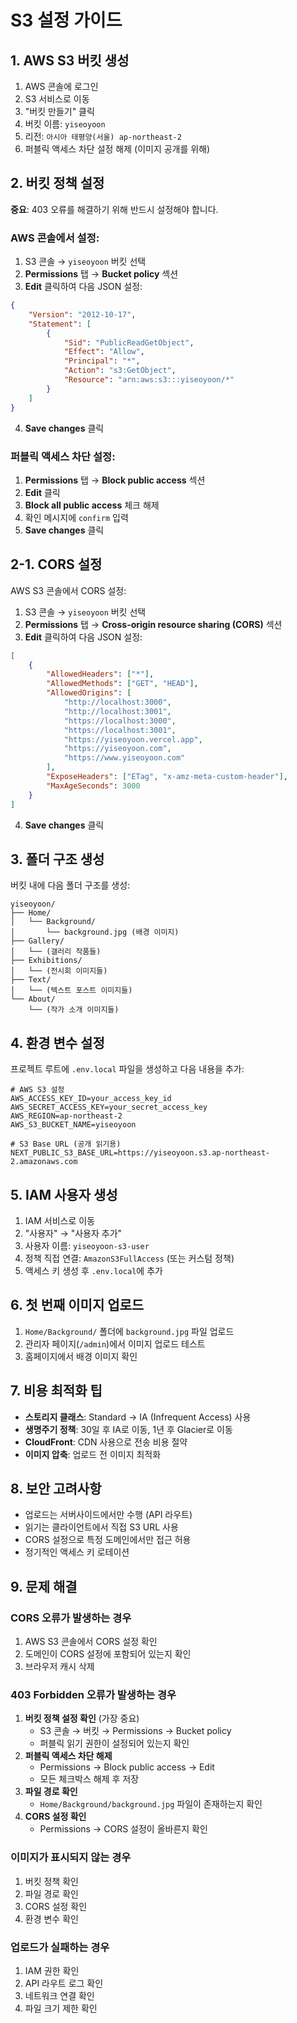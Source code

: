 # S3 설정 가이드

## 1. AWS S3 버킷 생성

1. AWS 콘솔에 로그인
2. S3 서비스로 이동
3. "버킷 만들기" 클릭
4. 버킷 이름: `yiseoyoon`
5. 리전: `아시아 태평양(서울) ap-northeast-2`
6. 퍼블릭 액세스 차단 설정 해제 (이미지 공개를 위해)

## 2. 버킷 정책 설정

**중요**: 403 오류를 해결하기 위해 반드시 설정해야 합니다.

### AWS 콘솔에서 설정:
1. S3 콘솔 → `yiseoyoon` 버킷 선택
2. **Permissions** 탭 → **Bucket policy** 섹션
3. **Edit** 클릭하여 다음 JSON 설정:

```json
{
    "Version": "2012-10-17",
    "Statement": [
        {
            "Sid": "PublicReadGetObject",
            "Effect": "Allow",
            "Principal": "*",
            "Action": "s3:GetObject",
            "Resource": "arn:aws:s3:::yiseoyoon/*"
        }
    ]
}
```

4. **Save changes** 클릭

### 퍼블릭 액세스 차단 설정:
1. **Permissions** 탭 → **Block public access** 섹션
2. **Edit** 클릭
3. **Block all public access** 체크 해제
4. 확인 메시지에 `confirm` 입력
5. **Save changes** 클릭

## 2-1. CORS 설정

AWS S3 콘솔에서 CORS 설정:

1. S3 콘솔 → `yiseoyoon` 버킷 선택
2. **Permissions** 탭 → **Cross-origin resource sharing (CORS)** 섹션
3. **Edit** 클릭하여 다음 JSON 설정:

```json
[
    {
        "AllowedHeaders": ["*"],
        "AllowedMethods": ["GET", "HEAD"],
        "AllowedOrigins": [
            "http://localhost:3000",
            "http://localhost:3001",
            "https://localhost:3000",
            "https://localhost:3001",
            "https://yiseoyoon.vercel.app",
            "https://yiseoyoon.com",
            "https://www.yiseoyoon.com"
        ],
        "ExposeHeaders": ["ETag", "x-amz-meta-custom-header"],
        "MaxAgeSeconds": 3000
    }
]
```

4. **Save changes** 클릭

## 3. 폴더 구조 생성

버킷 내에 다음 폴더 구조를 생성:

```
yiseoyoon/
├── Home/
│   └── Background/
│       └── background.jpg (배경 이미지)
├── Gallery/
│   └── (갤러리 작품들)
├── Exhibitions/
│   └── (전시회 이미지들)
├── Text/
│   └── (텍스트 포스트 이미지들)
└── About/
    └── (작가 소개 이미지들)
```

## 4. 환경 변수 설정

프로젝트 루트에 `.env.local` 파일을 생성하고 다음 내용을 추가:

```env
# AWS S3 설정
AWS_ACCESS_KEY_ID=your_access_key_id
AWS_SECRET_ACCESS_KEY=your_secret_access_key
AWS_REGION=ap-northeast-2
AWS_S3_BUCKET_NAME=yiseoyoon

# S3 Base URL (공개 읽기용)
NEXT_PUBLIC_S3_BASE_URL=https://yiseoyoon.s3.ap-northeast-2.amazonaws.com
```

## 5. IAM 사용자 생성

1. IAM 서비스로 이동
2. "사용자" → "사용자 추가"
3. 사용자 이름: `yiseoyoon-s3-user`
4. 정책 직접 연결: `AmazonS3FullAccess` (또는 커스텀 정책)
5. 액세스 키 생성 후 `.env.local`에 추가

## 6. 첫 번째 이미지 업로드

1. `Home/Background/` 폴더에 `background.jpg` 파일 업로드
2. 관리자 페이지(`/admin`)에서 이미지 업로드 테스트
3. 홈페이지에서 배경 이미지 확인

## 7. 비용 최적화 팁

- **스토리지 클래스**: Standard → IA (Infrequent Access) 사용
- **생명주기 정책**: 30일 후 IA로 이동, 1년 후 Glacier로 이동
- **CloudFront**: CDN 사용으로 전송 비용 절약
- **이미지 압축**: 업로드 전 이미지 최적화

## 8. 보안 고려사항

- 업로드는 서버사이드에서만 수행 (API 라우트)
- 읽기는 클라이언트에서 직접 S3 URL 사용
- CORS 설정으로 특정 도메인에서만 접근 허용
- 정기적인 액세스 키 로테이션

## 9. 문제 해결

### CORS 오류가 발생하는 경우
1. AWS S3 콘솔에서 CORS 설정 확인
2. 도메인이 CORS 설정에 포함되어 있는지 확인
3. 브라우저 캐시 삭제

### 403 Forbidden 오류가 발생하는 경우
1. **버킷 정책 설정 확인** (가장 중요)
   - S3 콘솔 → 버킷 → Permissions → Bucket policy
   - 퍼블릭 읽기 권한이 설정되어 있는지 확인
2. **퍼블릭 액세스 차단 해제**
   - Permissions → Block public access → Edit
   - 모든 체크박스 해제 후 저장
3. **파일 경로 확인**
   - `Home/Background/background.jpg` 파일이 존재하는지 확인
4. **CORS 설정 확인**
   - Permissions → CORS 설정이 올바른지 확인

### 이미지가 표시되지 않는 경우
1. 버킷 정책 확인
2. 파일 경로 확인
3. CORS 설정 확인
4. 환경 변수 확인

### 업로드가 실패하는 경우
1. IAM 권한 확인
2. API 라우트 로그 확인
3. 네트워크 연결 확인
4. 파일 크기 제한 확인

